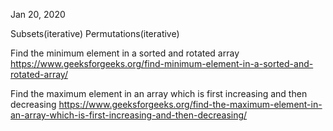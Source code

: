 Jan 20, 2020

Subsets(iterative)
Permutations(iterative)

Find the minimum element in a sorted and rotated array
https://www.geeksforgeeks.org/find-minimum-element-in-a-sorted-and-rotated-array/

Find the maximum element in an array which is first increasing and then decreasing
https://www.geeksforgeeks.org/find-the-maximum-element-in-an-array-which-is-first-increasing-and-then-decreasing/
